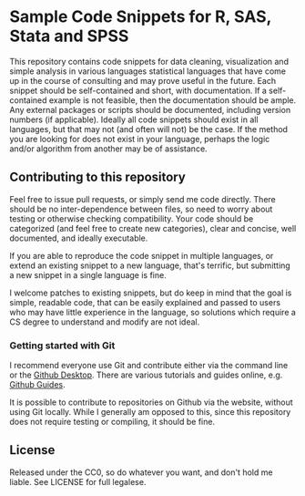 # Sample Code Snippets for R, SAS, Stata and SPSS

This repository contains code snippets for data cleaning, visualization and simple analysis in various languages statistical languages that have come
up in the course of consulting and may prove useful in the future. Each snippet should be self-contained and short, with documentation. If a
self-contained example is not feasible, then the documentation should be ample. Any external packages or scripts should be documented, including
version numbers (if applicable). Ideally all code snippets should exist in all languages, but that may not (and often will not) be the case. If the
method you are looking for does not exist in your language, perhaps the logic and/or algorithm from another may be of assistance.

## Contributing to this repository

Feel free to issue pull requests, or simply send me code directly. There should be no inter-dependence between files, so need to worry about testing
or otherwise checking compatibility. Your code should be categorized (and feel free to create new categories), clear and concise, well documented, and
ideally executable.

If you are able to reproduce the code snippet in multiple languages, or extend an existing snippet to a new language, that's terrific, but submitting
a new snippet in a single language is fine.

I welcome patches to existing snippets, but do keep in mind that the goal is simple, readable code, that can be easily explained and passed to users
who may have little experience in the language, so solutions which require a CS degree to understand and modify are not ideal.

### Getting started with Git

I recommend everyone use Git and contribute either via the command line or the [Github Desktop](https://desktop.github.com). There are various
tutorials and guides online, e.g. [Github Guides](https://guides.github.com).

It is possible to contribute to repositories on Github via the website, without using Git locally. While I generally am opposed to this, since this
repository does not require testing or compiling, it should be fine.

## License

Released under the CC0, so do whatever you want, and don't hold me liable. See LICENSE for full legalese.
